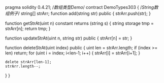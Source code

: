 pragma solidity 0.4.21;
/*数组类型Demo*/
contract DemoTypes303 {
  /*String数组例子*/
  string[] strArr;
  function add(string str) public {
    strArr.push(str);
  }

  function getStrAt(uint n) constant returns (string s)  {
    string storage tmp = strArr[n];
    return tmp;
  }

  function updateStrAt(uint n, string str) public {
    strArr[n] = str;
  }

  function deleteStrAt(uint index) public {
    uint len = strArr.length;
    if (index >= len) return;
    for (uint i = index; i<len-1; i++) {
      strArr[i] = strArr[i+1];
    }

    delete strArr[len-1];
    strArr.length--;
  }
}
